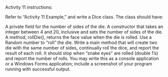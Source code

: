 Activity 11 instructions:

Refer to “Activity 11 Example,” and write a Dice class. The class should have:

A private field for the number of sides of the die.
A constructor that takes an integer between 4 and 20, inclusive and sets the number of sides of the die.
A method, rollDie(), returns the face value when the die is rolled. Use a Random number to “roll” the die.
Write a main method that will create two die with the same number of sides, continually roll the dice,
and report the result of each roll. It should stop when “snake eyes” are rolled (double 1’s) and report the number of rolls.
You may write this as a console application or a Windows Forms application; include a screenshot of your program running with successful output.
